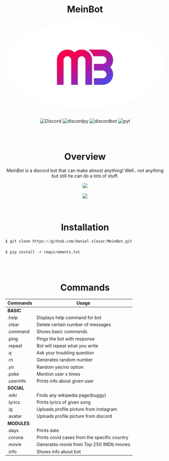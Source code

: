 
<div align="center">

# MeinBot


<img align="center" src="mb-logo1.jpg" style="border-radius: 50%;">

</br>
</br>



![Discord](https://img.shields.io/discord/698579907185213503?color=blueviolet&logo=discord&logoColor=blueviolet&style=for-the-badge) ![discordpy](https://img.shields.io/badge/discord-py-blueviolet?style=for-the-badge&logo=discord&logoColor=blueviolet) ![discordbot](https://img.shields.io/badge/discord-bot-blueviolet?style=for-the-badge&logo=discord&logoColor=blueviolet) ![pyt](https://img.shields.io/badge/python-3.7-blueviolet?style=for-the-badge&logo=python&logoColor=blueviolet)


</div>

</br>
</br>


<div align="center">

# Overview



MeinBot is a discord bot that can make almost anything! Well.. not anything but still he can do a lots of stuff.




[![](https://img.shields.io/badge/Invitation%20link-blueviolet?style=for-the-badge&link=https://discord.com/api/oauth2/authorize?client_id=573091512066375690&permissions=8&scope=bot&logoColor=blueviolet)](https://discord.com/api/oauth2/authorize?client_id=573091512066375690&permissions=8&scope=bot)

[![](https://img.shields.io/badge/Website-blueviolet?style=for-the-badge&link=https://daydream404.github.io/MeinBot/)](https://daydream404.github.io/MeinBot/)

</div>

</br>


<div align="center">

# Installation

</div>



```py
$ git clone https://github.com/daniel-slosar/MeinBot.git

$ pip install -r requirements.txt
```

</br>
</br>


<div align="center">

# Commands

Commands | Usage
------------ | -------------
**BASIC**| 
.help | Displays help command for bot
.clear | Delete certain number of messages
.command | Shows basic commands
.ping | Pings the bot with response
.repeat | Bot will repeat what you write
.q | Ask your troubling question
.rn | Generates random number
.yn | Random yes/no option
.poke | Mention user x times
.userinfo | Prints info about given user
**SOCIAL** |
.wiki | Finds any wikipedia page(buggy)
.lyrics | Prints lyrics of given song
.ig | Uploads profile picture from instagram
.avatar | Uploads profile picture from discord
**MODULES** |
.days | Prints date 
.corona | Prints covid cases from the specific country
.movie | Generates movie from Top 250 IMDb movies
.info | Shows info about bot




</div>

